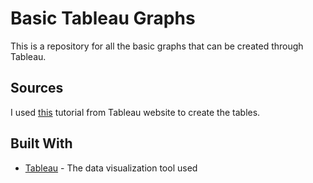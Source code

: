 # Basic Tableau Graphs

This is a repository for all the basic graphs that can be created through Tableau. 

## Sources

I used [this](https://onlinehelp.tableau.com/current/pro/desktop/en-us/dataview_examples.html) tutorial from Tableau website to create the tables.

## Built With

* [Tableau](https://tableau.com/) - The data visualization tool used
